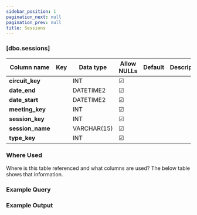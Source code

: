 ```yaml
---
sidebar_position: 1
pagination_next: null
pagination_prev: null
title: Sessions
---
```


### [dbo.sessions]
| Column name | Key | Data type | Allow NULLs | Default | Description |
| ------- | ------- | ------- | ------- | ------- | ------- |
| **circuit_key** |  | INT | ☑ |  |  | 
| **date_end** |  | DATETIME2 | ☑ |  |  | 
| **date_start** |  | DATETIME2 | ☑ |  |  | 
| **meeting_key** |  | INT | ☑ |  |  | 
| **session_key** |  | INT | ☑ |  |  | 
| **session_name** |  | VARCHAR(15) | ☑ |  |  | 
| **type_key** |  | INT | ☑ |  |  | 

### Where Used
Where is this table referenced and what columns are used? The below table shows that information.

### Example Query

### Example Output
